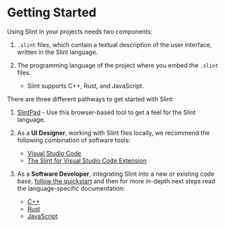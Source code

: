 <!-- Copyright © SixtyFPS GmbH <info@slint.dev> ; SPDX-License-Identifier: MIT -->

# Getting Started

Using Slint in your projects needs two components:

1. `.slint` files, which contain a textual description of the user interface, written in the Slint language.
2. The programming language of the project where you embed the `.slint` files.

    - Slint supports C++, Rust, and JavaScript.

There are three different pathways to get started with Slint:

1. [SlintPad](https://slint.dev/editor) - Use this browser-based tool to get a feel for the Slint language.
2. As a **UI Designer**, working with Slint files locally, we recommend the following combination of software tools:

    - [Visual Studio Code](https://code.visualstudio.com)
    - [The Slint for Visual Studio Code Extension](https://marketplace.visualstudio.com/items?itemName=Slint.slint)

3. As a **Software Developer**, integrating Slint into a new or existing code base, [follow the quickstart](slint-qs:index.html) and then for more in-depth next steps read the language-specific documentation:

    - [C++](slint-cpp:index.html)
    - [Rust](slint-rust:index.html)
    - [JavaScript](slint-node:index.html)
